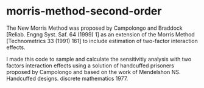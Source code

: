 # morris-method-second-order
The New Morris Method was proposed by Campolongo and Braddock [Reliab. Engng Syst. Saf. 64 (1999) 1] as an extension of the Morris Method [Technometrics 33 (1991) 161] to include estimation of two-factor interaction effects.

I made this code to sample and calculate the sensitivitiy analysis with two factors interaction effects using a solution of handcuffed prisoners proposed by Campolongo and based on the work of Mendelshon NS. Handcuffed designs. discrete mathematics 1977.
